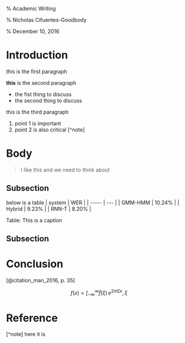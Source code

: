 % Academic Writing

% Nicholas Cifuentes-Goodbody

% December 10, 2016

# Introduction

_this_ is the first paragraph

**this** is the second paragraph

- the fist thing to discuss
- the second thing to discuss

this is the third paragraph

1. point 1 is important
2. point 2 is also critical [^note]

# Body

> I like this and we need to think about

## Subsection

below is a table
| system | WER |
| ----- | --- |
| GMM-HMM | 10.24% |
| Hybrid | 9.23% |
| RNN-T | 8.20% |

Table: This is a caption

## Subsection

# Conclusion

[@citation_man_2016, p. 35]

$$
f(x) = \int_{-\infty}^{\infty} \hat f (\xi)\, e^{2 \pi i \xi x}, \xi
$$

# Reference

[^note] here it is
